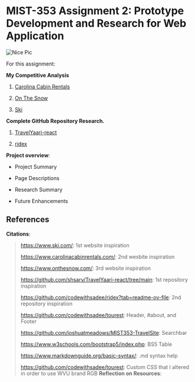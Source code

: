 ﻿MIST-353 Assignment 2: Prototype Development and Research for Web Application
 =============================================================================
 ![Nice Pic](https://courses.msqfon.com/wp-content/uploads/2021/03/program-bachelor-of-science-in-computer-science-1920x1080-1.jpg)

For this assignment:

 **My Competitive Analysis**

1. [Carolina Cabin Rentals](https://www.carolinacabinrentals.com/)
    >

2. [On The Snow](https://www.onthesnow.com/)
    >

3. [Ski](https://www.ski.com/)
    > 


 **Complete GitHub Repository Research.**
  
1. [TravelYaari-react](https://github.com/shsarv/TravelYaari-react/tree/main)
    >
2. [ridex](https://github.com/codewithsadee/ridex?tab=readme-ov-file)
    >


 **Project overview**:
  
   - Project Summary

> 
     
   - Page Descriptions

> 
   - Research Summary

> 
   - Future Enhancements

> 
## References
 **Citations**:

>https://www.ski.com/: 1st website inspiration
>
>https://www.carolinacabinrentals.com/: 2nd wesbite inspiration
>
>https://www.onthesnow.com/: 3rd website inspiration
>
>https://github.com/shsarv/TravelYaari-react/tree/main: 1st repository inspiration
>
>https://github.com/codewithsadee/ridex?tab=readme-ov-file: 2nd repository inspiration
>
>https://github.com/codewithsadee/tourest: Header, #about, and Footer
>
>https://github.com/joshuatmeadows/MIST353-TravelSite: Searchbar
>
>https://www.w3schools.com/bootstrap5/index.php: BS5 Table
>
>https://www.markdownguide.org/basic-syntax/: .md syntax help
>
>https://github.com/codewithsadee/tourest: Custom CSS that I altered in order to use WVU brand RGB 
 **Reflection on Resources**: